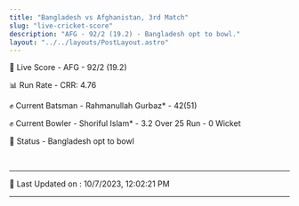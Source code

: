 ```yaml
---
title: "Bangladesh vs Afghanistan, 3rd Match"
slug: "live-cricket-score"
description: "AFG - 92/2 (19.2) - Bangladesh opt to bowl."
layout: "../../layouts/PostLayout.astro"
---
```


🔴 Live Score - AFG - 92/2 (19.2)  

📊 Run Rate - CRR: 4.76  

✊ Current Batsman - Rahmanullah Gurbaz* - 42(51)  

✊ Current Bowler - Shoriful Islam* - 3.2 Over 25 Run - 0 Wicket  

📑 Status - Bangladesh opt to bowl

<br />

***

📝 Last Updated on : 10/7/2023, 12:02:21 PM

***

